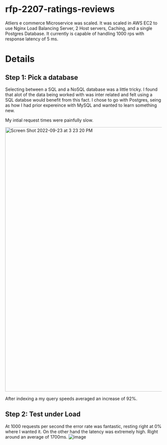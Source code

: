 # rfp-2207-ratings-reviews
Atliers e commerce Microservice was scaled. It was scaled in AWS EC2 to use Nginx Load Balancing Server, 2 Host servers, Caching, and a single Postgres Database.  It currently is capable of handling 1000 rps with response latency of 5 ms.

# Details
## Step 1:  Pick a database

Selecting between a SQL and a NoSQL database was a little tricky. I found that alot of the data being worked with was inter related and felt using a SQL databse would benefit from this fact. I chose to go with Postgres, seing as how I had prior expereince with MySQL and wanted to learn something new.

My intial request times were painfully slow. 

<img width="849" alt="Screen Shot 2022-09-23 at 3 23 20 PM" src="https://user-images.githubusercontent.com/104694911/192064503-f097b542-523e-4d71-9b58-009edaa46d20.png">

After indexing a my query speeds averaged an increase of 92%.

## Step 2: Test under Load

At 1000 requests per second the error rate was fantastic, resting right at 0% where I wanted it.  On the other hand the latency was extremely high. Right around an average of 1700ms.
![image](https://user-images.githubusercontent.com/104694911/192065219-4a77ade1-763c-472b-94c4-a73a5104d74f.png)
